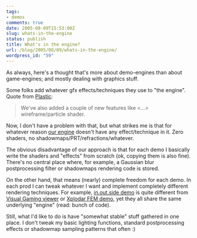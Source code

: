 ```yaml
---
tags:
- demos
comments: true
date: 2005-08-09T15:53:00Z
slug: whats-in-the-engine
status: publish
title: What's in the engine?
url: /blog/2005/08/09/whats-in-the-engine/
wordpress_id: "59"
---
```


As always, here's a thought that's more about demo-engines than about game-engines; and mostly dealing with graphics stuff.

Some folks add whatever gfx effects/techniques they use to "the engine". Quote from [Plastic](http://www.plastic-demo.org/):


> We've also added a couple of new features like <...> wireframe/particle shader.

Now, I don't have a problem with that, but what strikes me is that for whatever reason [our engine](http://dingus.berlios.de/) doesn't have any effect/technique in it. Zero shaders, no shadowmaps/PRT/refractions/whatever.

The obvious disadvantage of our approach is that for each demo I basically write the shaders and "effects" from scratch (ok, copying them is also fine). There's no central place where, for example, a Gaussian blur postprocessing filter or shadowmaps rendering code is stored.

On the other hand, that means (nearly) complete freedom for each demo. In each prod I can tweak whatever I want and implement completely different rendering techniques. For example, [in.out.side demo](http://nesnausk.org/inoutside) is quite different from [Visual Gaming viewer](http://dingus.berlios.de/index.php?n=Main.ProjNanobots) or [Xplodar FEM demo](/projXplodar.html), yet they all share the same underlying "engine" (read: bunch of code).

Still, what I'd like to do is have "somewhat stable" stuff gathered in one place. I don't tweak my basic lighting functions, standard postprocessing effects or shadowmap sampling patterns that often :)
